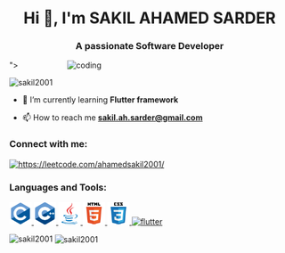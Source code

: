 
<h1 align="center">Hi 👋, I'm SAKIL AHAMED SARDER</h1>
<h3 align="center">A passionate Software Developer</h3>

<img align="right" alt="coding" width="400" src="https://user-images.githubusercontent.com/55389276/140866485-8fb1c876-9a8f-4d6a-98dc-08c4981eaf70.gif">
">
<p align="left"> <img src="https://komarev.com/ghpvc/?username=sakil2001&label=Profile%20views&color=0e75b6&style=flat" alt="sakil2001" /> </p>

- 🌱 I’m currently learning **Flutter framework**

- 📫 How to reach me **sakil.ah.sarder@gmail.com**

<h3 align="left">Connect with me:</h3>
<p align="left">
<a href="https://www.leetcode.com/https://leetcode.com/ahamedsakil2001/" target="blank"><img align="center" src="https://raw.githubusercontent.com/rahuldkjain/github-profile-readme-generator/master/src/images/icons/Social/leet-code.svg" alt="https://leetcode.com/ahamedsakil2001/" height="30" width="40" /></a>
</p>

<h3 align="left">Languages and Tools:</h3>
<p align="left"> <a href="https://www.cprogramming.com/" target="_blank" rel="noreferrer"> <img src="https://raw.githubusercontent.com/devicons/devicon/master/icons/c/c-original.svg" alt="c" width="40" height="40"/> </a> <a href="https://www.w3schools.com/cpp/" target="_blank" rel="noreferrer"> <img src="https://raw.githubusercontent.com/devicons/devicon/master/icons/cplusplus/cplusplus-original.svg" alt="cplusplus" width="40" height="40"/> </a> <a href="https://www.java.com" target="_blank" rel="noreferrer"> <img src="https://raw.githubusercontent.com/devicons/devicon/master/icons/java/java-original.svg" alt="java" width="40" height="40"/> </a> <a href="https://www.w3.org/html/" target="_blank" rel="noreferrer"> <img src="https://raw.githubusercontent.com/devicons/devicon/master/icons/html5/html5-original-wordmark.svg" alt="html5" width="40" height="40"/> </a> <a href="https://www.w3schools.com/css/" target="_blank" rel="noreferrer"> <img src="https://raw.githubusercontent.com/devicons/devicon/master/icons/css3/css3-original-wordmark.svg" alt="css3" width="40" height="40"/> </a> <a href="https://flutter.dev" target="_blank" rel="noreferrer"> <img src="https://www.vectorlogo.zone/logos/flutterio/flutterio-icon.svg" alt="flutter" width="40" height="40"/> </a>  </p>

<p><img align="left" src="https://github-readme-stats.vercel.app/api/top-langs?username=sakil2001&show_icons=true&locale=en&layout=compact" alt="sakil2001" /></p>

<p>&nbsp;<img align="center" src="https://github-readme-stats.vercel.app/api?username=sakil2001&show_icons=true&locale=en" alt="sakil2001" /></p>
